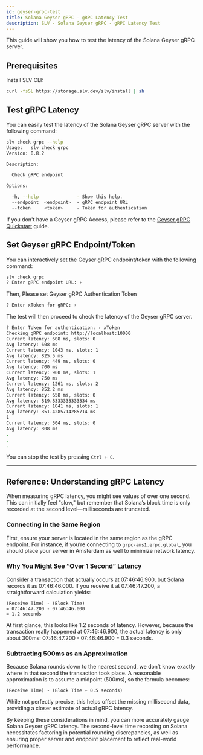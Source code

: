 ```yaml
---
id: geyser-grpc-test
title: Solana Geyser gRPC - gRPC Latency Test
description: SLV - Solana Geyser gRPC - gRPC Latency Test
---
```


This guide will show you how to test the latency of the Solana Geyser gRPC server.

## Prerequisites

Install SLV CLI:

```bash
curl -fsSL https://storage.slv.dev/slv/install | sh
```

## Test gRPC Latency

You can easily test the latency of the Solana Geyser gRPC server with the following command:

```bash
slv check grpc --help
Usage:   slv check grpc
Version: 0.8.2

Description:

  Check gRPC endpoint

Options:

  -h, --help              - Show this help.
  --endpoint  <endpoint>  - gRPC endpoint URL
  --token     <token>     - Token for authentication
```

If you don't have a Geyser gRPC Access, please refer to the [Geyser gRPC Quickstart](/en/doc/geyser-grpc/quickstart) guide.

## Set Geyser gRPC Endpoint/Token

You can interactively set the Geyser gRPC endpoint/token with the following command:

```bash
slv check grpc
? Enter gRPC endpoint URL: ›
```

Then, Please set Geyser gRPC Authentication Token

```bash
? Enter xToken for gRPC: ›
```

The test will then proceed to check the latency of the Geyser gRPC server.

```bash
? Enter Token for authentication: › xToken
Checking gRPC endpoint: http://localhost:10000
Current latency: 608 ms, slots: 0
Avg latency: 608 ms
Current latency: 1043 ms, slots: 1
Avg latency: 825.5 ms
Current latency: 449 ms, slots: 0
Avg latency: 700 ms
Current latency: 900 ms, slots: 1
Avg latency: 750 ms
Current latency: 1261 ms, slots: 2
Avg latency: 852.2 ms
Current latency: 658 ms, slots: 0
Avg latency: 819.8333333333334 ms
Current latency: 1041 ms, slots: 1
Avg latency: 851.4285714285714 ms
1
Current latency: 504 ms, slots: 0
Avg latency: 808 ms
.
.
.
```

You can stop the test by pressing `Ctrl + C`.

---

## Reference: Understanding gRPC Latency

When measuring gRPC latency, you might see values of over one second. This can initially feel "slow," but remember that Solana’s block time is only recorded at the second level—milliseconds are truncated.

### Connecting in the Same Region

First, ensure your server is located in the same region as the gRPC endpoint. For instance, if you’re connecting to `grpc-ams1.erpc.global`, you should place your server in Amsterdam as well to minimize network latency.

### Why You Might See “Over 1 Second” Latency

Consider a transaction that actually occurs at 07:46:46.900, but Solana records it as 07:46:46.000. If you receive it at 07:46:47.200, a straightforward calculation yields:

    (Receive Time) - (Block Time)
    = 07:46:47.200 - 07:46:46.000
    = 1.2 seconds

At first glance, this looks like 1.2 seconds of latency. However, because the transaction really happened at 07:46:46.900, the actual latency is only about 300ms:
07:46:47.200 - 07:46:46.900 = 0.3 seconds.

### Subtracting 500ms as an Approximation

Because Solana rounds down to the nearest second, we don’t know exactly where in that second the transaction took place. A reasonable approximation is to assume a midpoint (500ms), so the formula becomes:

    (Receive Time) - (Block Time + 0.5 seconds)

While not perfectly precise, this helps offset the missing millisecond data, providing a closer estimate of actual gRPC latency.

By keeping these considerations in mind, you can more accurately gauge Solana Geyser gRPC latency. The second-level time recording on Solana necessitates factoring in potential rounding discrepancies, as well as ensuring proper server and endpoint placement to reflect real-world performance.
